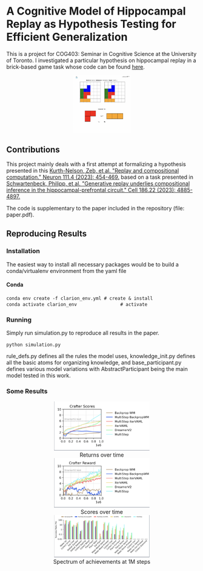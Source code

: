 # A Cognitive Model of Hippocampal Replay as Hypothesis Testing for Efficient Generalization
This is a project for COG403: Seminar in Cognitive Science at the University of Toronto. I investigated a particular hypothesis on hippocampal replay in a brick-based game task whose code can be found [here]([https://github.com/schwartenbeckph/Generative-Replay/]).

<p align="center">
<img width="30%" src="https://github.com/mishaalkandapath/clarion_replay/blob/main/figures/agentpic.png">
</p>

## Contributions
This project mainly deals with a first attempt at formalizing a hypothesis presented in this 
[Kurth-Nelson, Zeb, et al. "Replay and compositional computation." Neuron 111.4 (2023): 454-469.]([https://www.cell.com/neuron/fulltext/S0896-6273(22)01125-4?_returnURL=https%3A%2F%2Flinkinghub.elsevier.com%2Fretrieve%2Fpii%2FS0896627322011254%3Fshowall%3Dtrue]) 
based on a task presented in 
[Schwartenbeck, Philipp, et al. "Generative replay underlies compositional inference in the hippocampal-prefrontal circuit." Cell 186.22 (2023): 4885-4897.]([https://www.cell.com/neuron/fulltext/S0896-6273(22)01125-4?_returnURL=https%3A%2F%2Flinkinghub.elsevier.com%2Fretrieve%2Fpii%2FS0896627322011254%3Fshowall%3Dtrue]) 

The code is supplementary to the paper included in the repository (file: paper.pdf).

## Reproducing Results
### Installation
The easiest way to install all necessary packages would be to build a conda/virtualenv environment from the yaml file
#### Conda
```
conda env create -f clarion_env.yml	# create & install
conda activate clarion_env			      # activate
```

 ### Running
 Simply run simulation.py to reproduce all results in the paper. 
 ```
 python simulation.py
 ```
 rule_defs.py defines all the rules the model uses, knowledge_init.py defines all the basic atoms for organizing knowledge, and base_participant.py defines various model variations with AbstractParticipant being the main model tested in this work.

### Some Results
<p align="center">
 <img width="50%" src="https://github.com/mishaalkandapath/valuedream/blob/main/plots/reward.png"><br>
 Returns over time<br>
 <img width="50%" src="https://github.com/mishaalkandapath/valuedream/blob/main/plots/score.png"><br>
 Scores over time<br>
 <img width="50%" src="https://github.com/mishaalkandapath/valuedream/blob/main/plots/score-big.png"><br>
 Spectrum of achievements at 1M steps<br>
</p>


